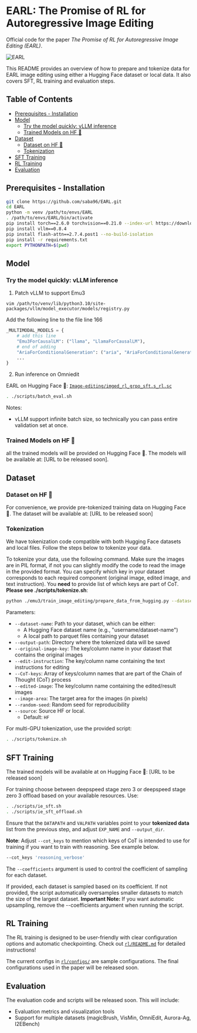 # EARL: The Promise of RL for Autoregressive Image Editing

Official code for the paper *The Promise of RL for Autoregressive Image Editing (EARL)*.

![EARL](assets/teaser.png)

This README provides an overview of how to prepare and tokenize data for EARL image editing using either a Hugging Face dataset or local data. It also covers SFT, RL training and evaluation steps.

## Table of Contents

- [Prerequisites - Installation](#prerequisites---installation)
- [Model](#model)
  - [Try the model quickly: vLLM inference](#try-the-model-quickly-vllm-inference)
  - [Trained Models on HF 🤗](#trained-models-on-hf-)
- [Dataset](#dataset)
  - [Dataset on HF 🤗](#dataset-on-hf-)
  - [Tokenization](#tokenization)
- [SFT Training](#sft-training)
- [RL Training](#rl-training)
- [Evaluation](#evaluation)

## Prerequisites - Installation

```bash
git clone https://github.com/saba96/EARL.git
cd EARL
python -m venv /path/to/envs/EARL
. /path/to/envs/EARL/bin/activate
pip install torch==2.6.0 torchvision==0.21.0 --index-url https://download.pytorch.org/whl/cu124
pip install vllm==0.8.4
pip install flash-attn==2.7.4.post1 --no-build-isolation
pip install -r requirements.txt
export PYTHONPATH=$(pwd)
```

## Model

### Try the model quickly: vLLM inference
1. Patch vLLM to support Emu3
```
vim /path/to/venv/lib/python3.10/site-packages/vllm/model_executor/models/registry.py
```

Add the following line to the file line 166
```python
_MULTIMODAL_MODELS = {    
    # add this line
    "Emu3ForCausalLM": ("llama", "LlamaForCausalLM"), 
    # end of adding
    "AriaForConditionalGeneration": ("aria", "AriaForConditionalGeneration"), # already exists
    ...
}
```

2. Run inference on Omniedit


EARL on Hugging Face 🤗: [`Image-editing/imged_rl_grpo_sft.s_rl.sc`](https://huggingface.co/Image-editing/imged_rl_grpo_sft.s_rl.sc/tree/ckpt_001999)
```bash
. ./scripts/batch_eval.sh
```

Notes:
- vLLM support infinite batch size, so technically you can pass entire validation set at once.

### Trained Models on HF 🤗
all the trained models will be provided on Hugging Face 🤗. The models will be available at: [URL to be released soon].

## Dataset
### Dataset on HF 🤗
For convenience, we provide pre-tokenized training data on Hugging Face 🤗. The dataset will be available at: [URL to be released soon]

### Tokenization
 We have tokenization code compatible with both Hugging Face datasets and local files. Follow the steps below to tokenize your data.

To tokenize your data, use the following command. Make sure the images are in PIL format, if not you can slightly modify the code to read the image in the provided format. You can specify which key in your dataset corresponds to each required component (original image, edited image, and text instruction). You **need** to provide list of which keys are part of CoT. **Please see ./scripts/tokenize.sh**:

```bash
python ./emu3/train_image_editing/prepare_data_from_hugging.py --dataset-name "$data_name" --output-path "$output_dir" --original-image-key "$original_image_key" --edit-instruction "$edit_instruction" --CoT-keys "${CoT_keys[@]}" --edited-image "$edited_image" --image-area $image_area --random-seed 42
```

Parameters:
- `--dataset-name`: Path to your dataset, which can be either:
  - A Hugging Face dataset name (e.g., "username/dataset-name")
  - A local path to parquet files containing your dataset
- `--output-path`: Directory where the tokenized data will be saved
- `--original-image-key`: The key/column name in your dataset that contains the original images
- `--edit-instruction`: The key/column name containing the text instructions for editing
- `--CoT-keys`: Array of keys/column names that are part of the Chain of Thought (CoT) process
- `--edited-image`: The key/column name containing the edited/result images
- `--image-area`: The target area for the images (in pixels)
- `--random-seed`: Random seed for reproducibility
- `--source`: Source HF or local.
  - Default: `HF`

For multi-GPU tokenization, use the provided script:
```bash
. ./scripts/tokenize.sh
```

## SFT Training

The trained models will be available at on Hugging Face 🤗: [URL to be released soon]

For training choose between deepspeed stage zero 3 or deepspeed stage zero 3 offload based on your available resources. Use:

```bash
. ./scripts/ie_sft.sh
. ./scripts/ie_sft_offload.sh
```

Ensure that the `DATAPATH` and `VALPATH` variables point to your **tokenized data** list from the previous step, and adjust `EXP_NAME` and `--output_dir`.

**Note**: Adjust ``--cot_keys`` to mention which keys of CoT is intended to use for training if you want to train with reasoning. See example below.

```bash
--cot_keys 'reasoning_verbose'
```

The `--coefficients` argument is used to control the coefficient of sampling for each dataset.

If provided, each dataset is sampled based on its coefficient.
If not provided, the script automatically oversamples smaller datasets to match the size of the largest dataset.
**Important Note:** If you want automatic upsampling, remove the --coefficients argument when running the script.

## RL Training

The RL training is designed to be user-friendly with clear configuration options and automatic checkpointing. Check out [`rl/README.md`](./rl/README.md) for detailed instructions!

The current configs in [`rl/configs/`](./rl/configs/) are sample configurations. The final configurations used in the paper will be released soon.


## Evaluation

The evaluation code and scripts will be released soon. This will include:
- Evaluation metrics and visualization tools
- Support for multiple datasets (magicBrush, VisMin, OmniEdit, Aurora-Ag, I2EBench)


